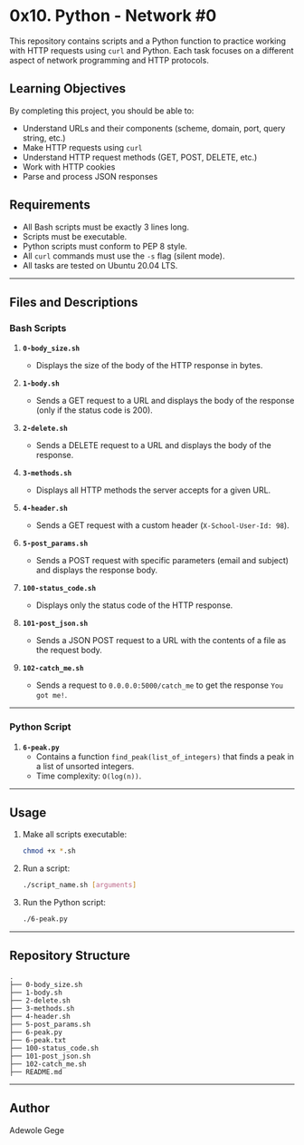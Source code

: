 # 0x10. Python - Network #0

This repository contains scripts and a Python function to practice working with HTTP requests using `curl` and Python. Each task focuses on a different aspect of network programming and HTTP protocols.

## Learning Objectives

By completing this project, you should be able to:

- Understand URLs and their components (scheme, domain, port, query string, etc.)
- Make HTTP requests using `curl`
- Understand HTTP request methods (GET, POST, DELETE, etc.)
- Work with HTTP cookies
- Parse and process JSON responses

## Requirements

- All Bash scripts must be exactly 3 lines long.
- Scripts must be executable.
- Python scripts must conform to PEP 8 style.
- All `curl` commands must use the `-s` flag (silent mode).
- All tasks are tested on Ubuntu 20.04 LTS.

---

## Files and Descriptions

### **Bash Scripts**

1. **`0-body_size.sh`**
   - Displays the size of the body of the HTTP response in bytes.

2. **`1-body.sh`**
   - Sends a GET request to a URL and displays the body of the response (only if the status code is 200).

3. **`2-delete.sh`**
   - Sends a DELETE request to a URL and displays the body of the response.

4. **`3-methods.sh`**
   - Displays all HTTP methods the server accepts for a given URL.

5. **`4-header.sh`**
   - Sends a GET request with a custom header (`X-School-User-Id: 98`).

6. **`5-post_params.sh`**
   - Sends a POST request with specific parameters (email and subject) and displays the response body.

7. **`100-status_code.sh`**
   - Displays only the status code of the HTTP response.

8. **`101-post_json.sh`**
   - Sends a JSON POST request to a URL with the contents of a file as the request body.

9. **`102-catch_me.sh`**
   - Sends a request to `0.0.0.0:5000/catch_me` to get the response `You got me!`.

---

### **Python Script**

1. **`6-peak.py`**
   - Contains a function `find_peak(list_of_integers)` that finds a peak in a list of unsorted integers.
   - Time complexity: `O(log(n))`.

---

## Usage

1. Make all scripts executable:
   ```bash
   chmod +x *.sh
   ```

2. Run a script:
   ```bash
   ./script_name.sh [arguments]
   ```

3. Run the Python script:
   ```bash
   ./6-peak.py
   ```

---

## Repository Structure

```
.
├── 0-body_size.sh
├── 1-body.sh
├── 2-delete.sh
├── 3-methods.sh
├── 4-header.sh
├── 5-post_params.sh
├── 6-peak.py
├── 6-peak.txt
├── 100-status_code.sh
├── 101-post_json.sh
├── 102-catch_me.sh
├── README.md
```

---

## Author 
Adewole Gege
